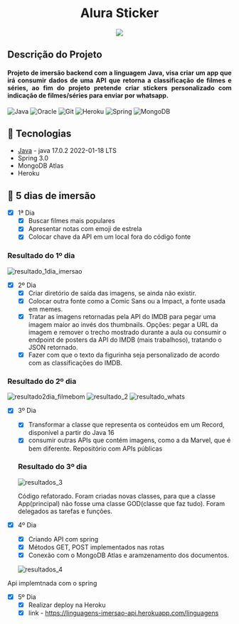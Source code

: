 

 <h1 align="center"> Alura Sticker </h1>

<p align="center">
<img src="https://camo.githubusercontent.com/18185202231435bc1c2003830758e4b9f1567a33602d9d5ed1c73a04f8a44348/687474703a2f2f696d672e736869656c64732e696f2f7374617469632f76313f6c6162656c3d535441545553266d6573736167653d454d253230444553454e564f4c56494d454e544f26636f6c6f723d475245454e267374796c653d666f722d7468652d6261646765">
</>

## Descrição do Projeto

<h4 align="justify"> Projeto de imersão backend com a linguagem Java, visa criar um app que irá consumir dados de uma API que retorna a classificação de filmes e séries, ao fim do projeto pretende criar stickers personalizado com indicação de filmes/séries para enviar por whatsapp. </h4>

![Java](https://img.shields.io/badge/java-%23ED8B00.svg?style=for-the-badge&logo=java&logoColor=white)
![Oracle](https://img.shields.io/badge/Oracle-F80000?style=for-the-badge&logo=oracle&logoColor=white)
![Git](https://img.shields.io/badge/git-%23F05033.svg?style=for-the-badge&logo=git&logoColor=white)
![Heroku](https://img.shields.io/badge/heroku-%23430098.svg?style=for-the-badge&logo=heroku&logoColor=white)
![Spring](https://img.shields.io/badge/spring-%236DB33F.svg?style=for-the-badge&logo=spring&logoColor=white)
![MongoDB](https://img.shields.io/badge/MongoDB-%234ea94b.svg?style=for-the-badge&logo=mongodb&logoColor=white)

## 🔨 Tecnologias

- [Java](https://github.com/sruinascimento/imersao-alura) - java 17.0.2 2022-01-18 LTS 
- Spring 3.0
- MongoDB Atlas
- Heroku

## 📝 5 dias de imersão

- [x] 1ª Dia
  - [x] Buscar filmes mais populares
  - [x] Apresentar notas com emoji de estrela
  - [x] Colocar chave da API em um local fora do código fonte

### Resultado do 1º dia

![resultado_1dia_imersao](https://user-images.githubusercontent.com/57668890/179632900-2276f83e-50a3-4cf0-8ae1-96a5b6ebc818.png)


- [x] 2º Dia
  - [x] Criar diretório de saída das imagens, se ainda não existir.
  - [x] Colocar outra fonte como a Comic Sans ou a Impact, a fonte usada em memes.
  - [x] Tratar as imagens retornadas pela API do IMDB para pegar uma imagem maior ao invés dos thumbnails. Opções: pegar a URL da imagem e remover o trecho mostrado durante a aula ou consumir o endpoint de posters da API do IMDB (mais trabalhoso), tratando o JSON retornado.
  - [x] Fazer com que o texto da figurinha seja personalizado de acordo com as classificações do IMDB.

### Resultado do 2º dia
![resultado2dia_filmebom](https://user-images.githubusercontent.com/57668890/179868393-a8090a3f-4294-4b8a-ab07-6b6ac2eddf2c.png)
![resultado_2](https://user-images.githubusercontent.com/57668890/179868402-93d6ebab-b6db-4800-9b16-cdf5422f8aed.png)
![resultado_whats](https://user-images.githubusercontent.com/57668890/179868541-7bef4103-5d21-4627-a164-6db7b431bde5.png)

- [x] 3º Dia
  - [x] Transformar a classe que representa os conteúdos em um Record, disponível a partir do Java 16
  - [x] consumir outras APIs que contém imagens, como a da Marvel, que é bem diferente. Repositório com APIs públicas
  
  ### Resultado do 3º dia
  ![resultados_3](https://user-images.githubusercontent.com/57668890/180566098-cea6264c-ea60-4e29-b405-76aea25c2c59.png)

   Código refatorado. Foram criadas novas classes, para que a classe App(principal) não fosse uma classe GOD(classe que faz tudo). Foram delegados as tarefas e funções.
   
  
- [x] 4º Dia
  - [x] Criando API com spring
  - [x] Métodos GET, POST implementados nas rotas
  - [x] Conexão com o MongoDB Atlas e aramzenamento dos documentos.

   ![resultados_4](https://user-images.githubusercontent.com/57668890/180573308-ae5086f6-0f1f-43fe-9361-2791e5fa0fac.png)
 
 Api implemtnada com o spring

  
 - [x] 5º Dia
   - [x] Realizar deploy na Heroku
   - [x] link - https://linguagens-imersao-api.herokuapp.com/linguagens
